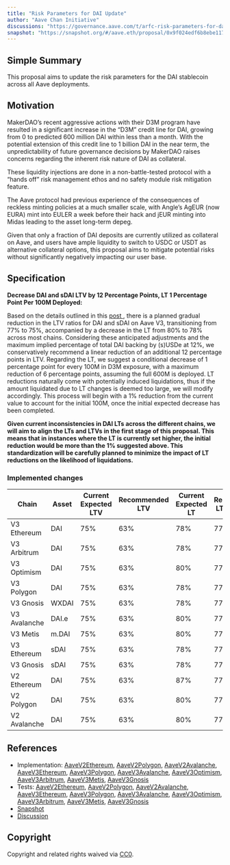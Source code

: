 ```yaml
---
title: "Risk Parameters for DAI Update"
author: "Aave Chan Initiative"
discussions: "https://governance.aave.com/t/arfc-risk-parameters-for-dai-update/17211"
snapshot: "https://snapshot.org/#/aave.eth/proposal/0x9f024edf6b8ebe1177503fbed3ceb6b5847cc0cae0e9269132c39b223db30023"
---
```


## Simple Summary

This proposal aims to update the risk parameters for the DAI stablecoin across all Aave deployments.

## Motivation

MakerDAO’s recent aggressive actions with their D3M program have resulted in a significant increase in the “D3M” credit line for DAI, growing from 0 to predicted 600 million DAI within less than a month. With the potential extension of this credit line to 1 billion DAI in the near term, the unpredictability of future governance decisions by MakerDAO raises concerns regarding the inherent risk nature of DAI as collateral.

These liquidity injections are done in a non-battle-tested protocol with a “hands off” risk management ethos and no safety module risk mitigation feature.

The Aave protocol had previous experience of the consequences of reckless minting policies at a much smaller scale, with Angle’s AgEUR (now EURA) mint into EULER a week before their hack and jEUR minting into Midas leading to the asset long-term depeg.

Given that only a fraction of DAI deposits are currently utilized as collateral on Aave, and users have ample liquidity to switch to USDC or USDT as alternative collateral options, this proposal aims to mitigate potential risks without significantly negatively impacting our user base.

## Specification

**Decrease DAI and sDAI LTV by 12 Percentage Points, LT 1 Percentage Point Per 100M Deployed:**

Based on the details outlined in this [post ](https://governance.aave.com/t/generalized-lt-ltv-reduction-on-aave/16766), there is a planned gradual reduction in the LTV ratios for DAI and sDAI on Aave V3, transitioning from 77% to 75%, accompanied by a decrease in the LT from 80% to 78% across most chains. Considering these anticipated adjustments and the maximum implied percentage of total DAI backing by (s)USDe at 12%, we conservatively recommend a linear reduction of an additional 12 percentage points in LTV. Regarding the LT, we suggest a conditional decrease of 1 percentage point for every 100M in D3M exposure, with a maximum reduction of 6 percentage points, assuming the full 600M is deployed. LT reductions naturally come with potentially induced liquidations, thus if the amount liquidated due to LT changes is deemed too large, we will modify accordingly. This process will begin with a 1% reduction from the current value to account for the initial 100M, once the initial expected decrease has been completed.

**Given current inconsistencies in DAI LTs across the different chains, we will aim to align the LTs and LTVs in the first stage of this proposal. This means that in instances where the LT is currently set higher, the initial reduction would be more than the 1% suggested above. This standardization will be carefully planned to minimize the impact of LT reductions on the likelihood of liquidations.**

### Implemented changes

| Chain        | Asset | Current Expected LTV | Recommended LTV | Current Expected LT | Recommended LT (1st stage) | Recommended LT (Last Stage) |
| ------------ | ----- | -------------------- | --------------- | ------------------- | -------------------------- | --------------------------- |
| V3 Ethereum  | DAI   | 75%                  | 63%             | 78%                 | 77%                        | 72%                         |
| V3 Arbitrum  | DAI   | 75%                  | 63%             | 78%                 | 77%                        | 72%                         |
| V3 Optimism  | DAI   | 75%                  | 63%             | 80%                 | 77%                        | 72%                         |
| V3 Polygon   | DAI   | 75%                  | 63%             | 78%                 | 77%                        | 72%                         |
| V3 Gnosis    | WXDAI | 75%                  | 63%             | 78%                 | 77%                        | 72%                         |
| V3 Avalanche | DAI.e | 75%                  | 63%             | 80%                 | 77%                        | 72%                         |
| V3 Metis     | m.DAI | 75%                  | 63%             | 80%                 | 77%                        | 72%                         |
| V3 Ethereum  | sDAI  | 75%                  | 63%             | 78%                 | 77%                        | 72%                         |
| V3 Gnosis    | sDAI  | 75%                  | 63%             | 78%                 | 77%                        | 72%                         |
| V2 Ethereum  | DAI   | 75%                  | 63%             | 87%                 | 77%                        | 72%                         |
| V2 Polygon   | DAI   | 75%                  | 63%             | 80%                 | 77%                        | 72%                         |
| V2 Avalanche | DAI   | 75%                  | 63%             | 80%                 | 77%                        | 72%                         |

## References

- Implementation: [AaveV2Ethereum](https://github.com/bgd-labs/aave-proposals-v3/blob/main/src/20240411_Multi_RiskParametersForDAIUpdate/AaveV2Ethereum_RiskParametersForDAIUpdate_20240411.sol), [AaveV2Polygon](https://github.com/bgd-labs/aave-proposals-v3/blob/main/src/20240411_Multi_RiskParametersForDAIUpdate/AaveV2Polygon_RiskParametersForDAIUpdate_20240411.sol), [AaveV2Avalanche](https://github.com/bgd-labs/aave-proposals-v3/blob/main/src/20240411_Multi_RiskParametersForDAIUpdate/AaveV2Avalanche_RiskParametersForDAIUpdate_20240411.sol), [AaveV3Ethereum](https://github.com/bgd-labs/aave-proposals-v3/blob/main/src/20240411_Multi_RiskParametersForDAIUpdate/AaveV3Ethereum_RiskParametersForDAIUpdate_20240411.sol), [AaveV3Polygon](https://github.com/bgd-labs/aave-proposals-v3/blob/main/src/20240411_Multi_RiskParametersForDAIUpdate/AaveV3Polygon_RiskParametersForDAIUpdate_20240411.sol), [AaveV3Avalanche](https://github.com/bgd-labs/aave-proposals-v3/blob/main/src/20240411_Multi_RiskParametersForDAIUpdate/AaveV3Avalanche_RiskParametersForDAIUpdate_20240411.sol), [AaveV3Optimism](https://github.com/bgd-labs/aave-proposals-v3/blob/main/src/20240411_Multi_RiskParametersForDAIUpdate/AaveV3Optimism_RiskParametersForDAIUpdate_20240411.sol), [AaveV3Arbitrum](https://github.com/bgd-labs/aave-proposals-v3/blob/main/src/20240411_Multi_RiskParametersForDAIUpdate/AaveV3Arbitrum_RiskParametersForDAIUpdate_20240411.sol), [AaveV3Metis](https://github.com/bgd-labs/aave-proposals-v3/blob/main/src/20240411_Multi_RiskParametersForDAIUpdate/AaveV3Metis_RiskParametersForDAIUpdate_20240411.sol), [AaveV3Gnosis](https://github.com/bgd-labs/aave-proposals-v3/blob/main/src/20240411_Multi_RiskParametersForDAIUpdate/AaveV3Gnosis_RiskParametersForDAIUpdate_20240411.sol)
- Tests: [AaveV2Ethereum](https://github.com/bgd-labs/aave-proposals-v3/blob/main/src/20240411_Multi_RiskParametersForDAIUpdate/AaveV2Ethereum_RiskParametersForDAIUpdate_20240411.t.sol), [AaveV2Polygon](https://github.com/bgd-labs/aave-proposals-v3/blob/main/src/20240411_Multi_RiskParametersForDAIUpdate/AaveV2Polygon_RiskParametersForDAIUpdate_20240411.t.sol), [AaveV2Avalanche](https://github.com/bgd-labs/aave-proposals-v3/blob/main/src/20240411_Multi_RiskParametersForDAIUpdate/AaveV2Avalanche_RiskParametersForDAIUpdate_20240411.t.sol), [AaveV3Ethereum](https://github.com/bgd-labs/aave-proposals-v3/blob/main/src/20240411_Multi_RiskParametersForDAIUpdate/AaveV3Ethereum_RiskParametersForDAIUpdate_20240411.t.sol), [AaveV3Polygon](https://github.com/bgd-labs/aave-proposals-v3/blob/main/src/20240411_Multi_RiskParametersForDAIUpdate/AaveV3Polygon_RiskParametersForDAIUpdate_20240411.t.sol), [AaveV3Avalanche](https://github.com/bgd-labs/aave-proposals-v3/blob/main/src/20240411_Multi_RiskParametersForDAIUpdate/AaveV3Avalanche_RiskParametersForDAIUpdate_20240411.t.sol), [AaveV3Optimism](https://github.com/bgd-labs/aave-proposals-v3/blob/main/src/20240411_Multi_RiskParametersForDAIUpdate/AaveV3Optimism_RiskParametersForDAIUpdate_20240411.t.sol), [AaveV3Arbitrum](https://github.com/bgd-labs/aave-proposals-v3/blob/main/src/20240411_Multi_RiskParametersForDAIUpdate/AaveV3Arbitrum_RiskParametersForDAIUpdate_20240411.t.sol), [AaveV3Metis](https://github.com/bgd-labs/aave-proposals-v3/blob/main/src/20240411_Multi_RiskParametersForDAIUpdate/AaveV3Metis_RiskParametersForDAIUpdate_20240411.t.sol), [AaveV3Gnosis](https://github.com/bgd-labs/aave-proposals-v3/blob/main/src/20240411_Multi_RiskParametersForDAIUpdate/AaveV3Gnosis_RiskParametersForDAIUpdate_20240411.t.sol)
- [Snapshot](https://snapshot.org/#/aave.eth/proposal/0x9f024edf6b8ebe1177503fbed3ceb6b5847cc0cae0e9269132c39b223db30023)
- [Discussion](https://governance.aave.com/t/arfc-risk-parameters-for-dai-update/17211)

## Copyright

Copyright and related rights waived via [CC0](https://creativecommons.org/publicdomain/zero/1.0/).
